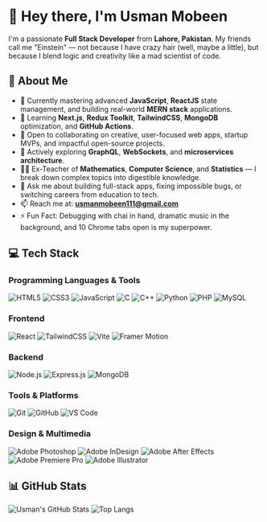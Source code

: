 
# 👋 Hey there, I'm Usman Mobeen

I'm a passionate **Full Stack Developer** from **Lahore, Pakistan**. My friends call me "Einstein" — not because I have crazy hair (well, maybe a little), but because I blend logic and creativity like a mad scientist of code.

## 🚀 About Me

- 🔭 Currently mastering advanced **JavaScript**, **ReactJS** state management, and building real-world **MERN stack** applications.
- 🌱 Learning **Next.js**, **Redux Toolkit**, **TailwindCSS**, **MongoDB** optimization, and **GitHub Actions**.
- 👯 Open to collaborating on creative, user-focused web apps, startup MVPs, and impactful open-source projects.
- 🤝 Actively exploring **GraphQL**, **WebSockets**, and **microservices architecture**.
- 👨‍🏫 Ex-Teacher of **Mathematics**, **Computer Science**, and **Statistics** — I break down complex topics into digestible knowledge.
- 💬 Ask me about building full-stack apps, fixing impossible bugs, or switching careers from education to tech.
- 📫 Reach me at: **usmanmobeen111@gmail.com**
- ⚡ Fun Fact: Debugging with chai in hand, dramatic music in the background, and 10 Chrome tabs open is my superpower.

## 💻 Tech Stack

### Programming Languages & Tools
![HTML5](https://img.shields.io/badge/HTML5-E34F26?style=for-the-badge&logo=html5&logoColor=white)
![CSS3](https://img.shields.io/badge/CSS3-1572B6?style=for-the-badge&logo=css3&logoColor=white)
![JavaScript](https://img.shields.io/badge/JavaScript-F7DF1E?style=for-the-badge&logo=javascript&logoColor=black)
![C](https://img.shields.io/badge/C-00599C?style=for-the-badge&logo=c&logoColor=white)
![C++](https://img.shields.io/badge/C++-00599C?style=for-the-badge&logo=c%2B%2B&logoColor=white)
![Python](https://img.shields.io/badge/Python-3776AB?style=for-the-badge&logo=python&logoColor=white)
![PHP](https://img.shields.io/badge/PHP-777BB4?style=for-the-badge&logo=php&logoColor=white)
![MySQL](https://img.shields.io/badge/MySQL-4479A1?style=for-the-badge&logo=mysql&logoColor=white)

### Frontend
![React](https://img.shields.io/badge/React-20232A?style=for-the-badge&logo=react&logoColor=61DAFB)
![TailwindCSS](https://img.shields.io/badge/TailwindCSS-06B6D4?style=for-the-badge&logo=tailwind-css&logoColor=white)
![Vite](https://img.shields.io/badge/Vite-646CFF?style=for-the-badge&logo=vite&logoColor=white)
![Framer Motion](https://img.shields.io/badge/Framer--Motion-000000?style=for-the-badge&logo=framer&logoColor=white)

### Backend
![Node.js](https://img.shields.io/badge/Node.js-339933?style=for-the-badge&logo=node.js&logoColor=white)
![Express.js](https://img.shields.io/badge/Express.js-000000?style=for-the-badge&logo=express&logoColor=white)
![MongoDB](https://img.shields.io/badge/MongoDB-47A248?style=for-the-badge&logo=mongodb&logoColor=white)

### Tools & Platforms
![Git](https://img.shields.io/badge/Git-F05032?style=for-the-badge&logo=git&logoColor=white)
![GitHub](https://img.shields.io/badge/GitHub-181717?style=for-the-badge&logo=github&logoColor=white)
![VS Code](https://img.shields.io/badge/VS%20Code-007ACC?style=for-the-badge&logo=visual-studio-code&logoColor=white)

### Design & Multimedia
![Adobe Photoshop](https://img.shields.io/badge/Photoshop-31A8FF?style=for-the-badge&logo=adobe-photoshop&logoColor=white)
![Adobe InDesign](https://img.shields.io/badge/InDesign-FF3366?style=for-the-badge&logo=adobe-indesign&logoColor=white)
![Adobe After Effects](https://img.shields.io/badge/After%20Effects-9999FF?style=for-the-badge&logo=adobe-after-effects&logoColor=white)
![Adobe Premiere Pro](https://img.shields.io/badge/Premiere%20Pro-9999FF?style=for-the-badge&logo=adobe-premiere-pro&logoColor=white)
![Adobe Illustrator](https://img.shields.io/badge/Illustrator-FF9A00?style=for-the-badge&logo=adobe-illustrator&logoColor=white)

## 📊 GitHub Stats

![Usman's GitHub Stats](https://github-readme-stats.vercel.app/api?username=usmanmobeen111&show_icons=true&theme=default&hide_border=true)
![Top Langs](https://github-readme-stats.vercel.app/api/top-langs/?username=usmanmobeen111&layout=compact&theme=default&hide_border=true)
